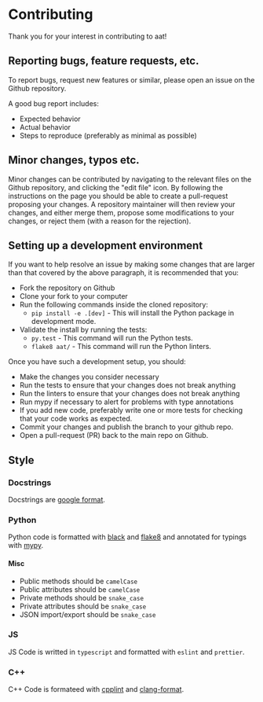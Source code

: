 # Contributing

Thank you for your interest in contributing to aat!


## Reporting bugs, feature requests, etc.

To report bugs, request new features or similar, please open an issue on the Github
repository.

A good bug report includes:

- Expected behavior
- Actual behavior
- Steps to reproduce (preferably as minimal as possible)

## Minor changes, typos etc.

Minor changes can be contributed by navigating to the relevant files on the Github repository,
and clicking the "edit file" icon. By following the instructions on the page you should be able to
create a pull-request proposing your changes. A repository maintainer will then review your changes,
and either merge them, propose some modifications to your changes, or reject them (with a reason for
the rejection).

## Setting up a development environment

If you want to help resolve an issue by making some changes that are larger than that covered by the above paragraph, it is recommended that you:

- Fork the repository on Github
- Clone your fork to your computer
- Run the following commands inside the cloned repository:
  - `pip install -e .[dev]` - This will install the Python package in development
    mode.
- Validate the install by running the tests:
  - `py.test` - This command will run the Python tests.
  - `flake8 aat/` - This command will run the Python linters.

Once you have such a development setup, you should:

- Make the changes you consider necessary
- Run the tests to ensure that your changes does not break anything
- Run the linters to ensure that your changes does not break anything
- Run mypy if necessary to alert for problems with type annotations
- If you add new code, preferably write one or more tests for checking that your code works as expected.
- Commit your changes and publish the branch to your github repo.
- Open a pull-request (PR) back to the main repo on Github.

## Style
### Docstrings
Docstrings are [google format](https://sphinxcontrib-napoleon.readthedocs.io/en/latest/example_google.html).


### Python
Python code is formatted with [black](https://github.com/psf/black) and [flake8](https://github.com/PyCQA/flake8) and annotated for typings with [mypy](https://github.com/python/mypy).

#### Misc
- Public methods should be `camelCase`
- Public attributes should be `camelCase`
- Private methods should be `snake_case`
- Private attributes should be `snake_case`
- JSON import/export should be `snake_case`

### JS
JS Code is writted in `typescript` and formatted with `eslint` and `prettier`.

### C++
C++ Code is formateed with [cpplint](https://github.com/cpplint/cpplint) and [clang-format](https://clang.llvm.org/docs/ClangFormat.html).


